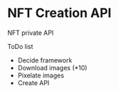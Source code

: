 # NFT Creation API
NFT private API

ToDo list

- Decide framework
- Download images (*10)
- Pixelate images
- Create API
